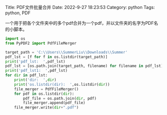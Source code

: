 Title: PDF文件批量合并
Date: 2022-9-27 18:23:53
Category: python
Tags: python, PDF

一个用于把各个文件夹中的多个pdf合并为一个pdf，并以文件夹的名字为PDF名的小脚本。

```python
import os
from PyPDF2 import PdfFileMerger

target_path = 'C:\\Users\\SummerLiu\\Downloads\\Summer'
pdf_lst = [f for f in os.listdir(target_path)]
print('pdf_lst:  ',pdf_lst)
pdf_lst = [os.path.join(target_path, filename) for filename in pdf_lst]
print('pdf_lst1:  ',pdf_lst)
for dir in pdf_lst:
    print('dir:  ',dir)
    print('os.listdir(dir):  ',os.listdir(dir))
    file_merger = PdfFileMerger()
    for pdf in os.listdir(dir):
        pdf_file = os.path.join(dir, pdf)
        file_merger.append(pdf_file)
    file_merger.write(dir+".pdf")
```
